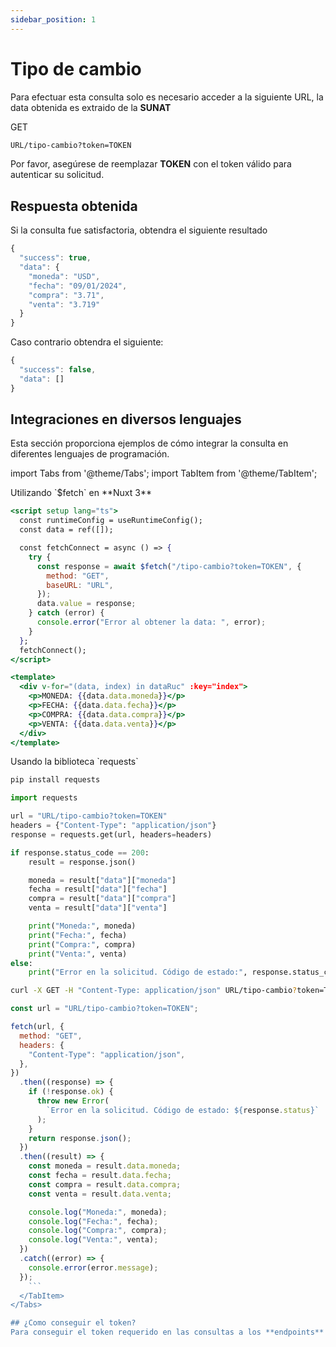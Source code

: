 ```yaml
---
sidebar_position: 1
---
```


# Tipo de cambio

Para efectuar esta consulta solo es necesario acceder a la siguiente URL, la data obtenida es extraido de la **SUNAT**

<div class="flex">
<div class="get">GET</div>
<div class="url"> 

```bash
URL/tipo-cambio?token=TOKEN
```
</div>
</div>

Por favor, asegúrese de reemplazar **TOKEN** con el token válido para autenticar su solicitud.

## Respuesta obtenida

Si la consulta fue satisfactoria, obtendra el siguiente resultado

```js
{
  "success": true,
  "data": {
    "moneda": "USD",
    "fecha": "09/01/2024",
    "compra": "3.71",
    "venta": "3.719"
  }
}
```
Caso contrario obtendra el siguiente:

```js
{
  "success": false,
  "data": []
}
```

## Integraciones en diversos lenguajes

Esta sección proporciona ejemplos de cómo integrar la consulta en diferentes lenguajes de programación.


import Tabs from '@theme/Tabs';
import TabItem from '@theme/TabItem';

<Tabs>
  <TabItem value="Nuxt 3" label="Nuxt 3" default>
    Utilizando `$fetch` en **Nuxt 3**
    
```jsx title="app.vue"
<script setup lang="ts">
  const runtimeConfig = useRuntimeConfig();
  const data = ref([]);

  const fetchConnect = async () => {
    try {
      const response = await $fetch("/tipo-cambio?token=TOKEN", {
        method: "GET",
        baseURL: "URL",
      });
      data.value = response;
    } catch (error) {
      console.error("Error al obtener la data: ", error);
    }
  };
  fetchConnect();
</script>

<template>
  <div v-for="(data, index) in dataRuc" :key="index">
    <p>MONEDA: {{data.data.moneda}}</p>
    <p>FECHA: {{data.data.fecha}}</p>
    <p>COMPRA: {{data.data.compra}}</p>
    <p>VENTA: {{data.data.venta}}</p>
  </div>
</template>
```
  </TabItem>
  <TabItem value="Python" label="Python">
    Usando la biblioteca `requests`

```py title="Instalar la biblioteca"
pip install requests
```

```py title="index.py"
import requests

url = "URL/tipo-cambio?token=TOKEN"
headers = {"Content-Type": "application/json"}
response = requests.get(url, headers=headers)

if response.status_code == 200:
    result = response.json()

    moneda = result["data"]["moneda"]
    fecha = result["data"]["fecha"]
    compra = result["data"]["compra"]
    venta = result["data"]["venta"]

    print("Moneda:", moneda)
    print("Fecha:", fecha)
    print("Compra:", compra)
    print("Venta:", venta)
else:
    print("Error en la solicitud. Código de estado:", response.status_code)
```

  </TabItem>
  <TabItem value="Bash" label="Bash">
    
```bash
curl -X GET -H "Content-Type: application/json" URL/tipo-cambio?token=TOKEN
```
  </TabItem>
  <TabItem value="JS" label="JS">
    
```js title="index.js"
const url = "URL/tipo-cambio?token=TOKEN";

fetch(url, {
  method: "GET",
  headers: {
    "Content-Type": "application/json",
  },
})
  .then((response) => {
    if (!response.ok) {
      throw new Error(
        `Error en la solicitud. Código de estado: ${response.status}`
      );
    }
    return response.json();
  })
  .then((result) => {
    const moneda = result.data.moneda;
    const fecha = result.data.fecha;
    const compra = result.data.compra;
    const venta = result.data.venta;

    console.log("Moneda:", moneda);
    console.log("Fecha:", fecha);
    console.log("Compra:", compra);
    console.log("Venta:", venta);
  })
  .catch((error) => {
    console.error(error.message);
  });
    ```
  </TabItem>
</Tabs>

## ¿Como conseguir el token?
Para conseguir el token requerido en las consultas a los **endpoints** disponibles, debe acceder a la seccion <a href="/docs/token">**Obtener token**</a> para tener una informacion más detallada al respecto.